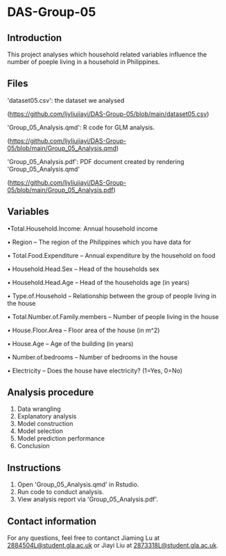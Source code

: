 # DAS-Group-05
## Introduction
This project analyses which household related variables influence the number of poeple living in a household in Philippines.

## Files
'dataset05.csv': the dataset we analysed

(https://github.com/ljyliujiayi/DAS-Group-05/blob/main/dataset05.csv)


'Group_05_Analysis.qmd': R code for GLM analysis.

(https://github.com/ljyliujiayi/DAS-Group-05/blob/main/Group_05_Analysis.qmd)



'Group_05_Analysis.pdf': PDF document created by rendering 'Group_05_Analysis.qmd'

(https://github.com/ljyliujiayi/DAS-Group-05/blob/main/Group_05_Analysis.pdf)

## Variables
•Total.Household.Income: Annual household income

• Region – The region of the Philippines which you have data for

• Total.Food.Expenditure – Annual expenditure by the household on food

• Household.Head.Sex – Head of the households sex

• Household.Head.Age – Head of the households age (in years)

• Type.of.Household – Relationship between the group of people living in the house

• Total.Number.of.Family.members – Number of people living in the house

• House.Floor.Area – Floor area of the house (in m^2)

• House.Age – Age of the building (in years)

• Number.of.bedrooms – Number of bedrooms in the house

• Electricity – Does the house have electricity? (1=Yes, 0=No)

## Analysis procedure
1. Data wrangling
2. Explanatory analysis
3. Model construction
4. Model selection
5. Model prediction performance
6. Conclusion

## Instructions
1. Open 'Group_05_Analysis.qmd' in Rstudio.
2. Run code to conduct analysis.
3. View analysis report via 'Group_05_Analysis.pdf'.

## Contact information
For any questions, feel free to contanct Jiaming Lu at 2884504L@student.gla.ac.uk or Jiayi Liu at 2873318L@student.gla.ac.uk.
